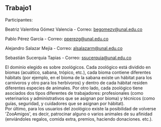 ## Trabajo1
Participantes:

Beatriz Valentina Gómez Valencia - Correo: begomezv@unal.edu.co

Pablo Pérez García - Correo: pperezg@unal.edu.co

Alejandro Salazar Mejía - Correo: alsalazarm@unal.edu.co

Sebastián Sucerquia Tapias - Correo: ssucerquia@unal.edu.co

El dominio elegido es sobre zoológicos. Cada zoológico está dividido en biomas (acuático, sabana, trópico, etc.), cada bioma contiene diferentes hábitats (por ejemplo, en el bioma de la sabana existe un hábitat para los carnívoros y otro para los herbívoros) y dentro de cada hábitat residen diferentes especies de animales.
Por otro lado, cada zoológico tiene asociados dos tipos diferentes de trabajadores: profesionales (como veterinarios y administrativos que se asignan por bioma) y técnicos (como guías, seguridad, y cuidadores que se asignan por hábitat).  
Por último, para los usuarios del zoológico existe la posibilidad de volverse 'ZooAmigos', es decir, patrocinar alguno o varios animales de su afinidad (enviándoles regalos, comida extra, premios, haciendo donaciones. etc.).
